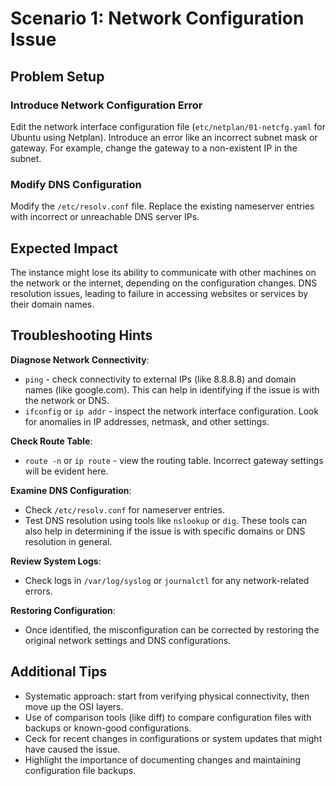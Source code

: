 # Scenario 1: Network Configuration Issue

## Problem Setup
### Introduce Network Configuration Error
Edit the network interface configuration file (`etc/netplan/01-netcfg.yaml` for Ubuntu using Netplan). Introduce an error like an incorrect subnet mask or gateway. For example, change the gateway to a non-existent IP in the subnet.

### Modify DNS Configuration
Modify the `/etc/resolv.conf` file. Replace the existing nameserver entries with incorrect or unreachable DNS server IPs.

## Expected Impact
The instance might lose its ability to communicate with other machines on the network or the internet, depending on the configuration changes.
DNS resolution issues, leading to failure in accessing websites or services by their domain names.

## Troubleshooting Hints
**Diagnose Network Connectivity**: 
- `ping` - check connectivity to external IPs (like 8.8.8.8) and domain names (like google.com). This can help in identifying if the issue is with the network or DNS.
- `ifconfig` or `ip addr` - inspect the network interface configuration. Look for anomalies in IP addresses, netmask, and other settings.

**Check Route Table**:
- `route -n` or `ip route` - view the routing table. Incorrect gateway settings will be evident here.

**Examine DNS Configuration**:
- Check `/etc/resolv.conf` for nameserver entries.
- Test DNS resolution using tools like `nslookup` or `dig`. These tools can also help in determining if the issue is with specific domains or DNS resolution in general.

**Review System Logs**:
- Check logs in `/var/log/syslog` or `journalctl` for any network-related errors.

**Restoring Configuration**:
- Once identified, the misconfiguration can be corrected by restoring the original network settings and DNS configurations.

## Additional Tips
- Systematic approach: start from verifying physical connectivity, then move up the OSI layers.
- Use of comparison tools (like diff) to compare configuration files with backups or known-good configurations.
- Ceck for recent changes in configurations or system updates that might have caused the issue.
- Highlight the importance of documenting changes and maintaining configuration file backups.
